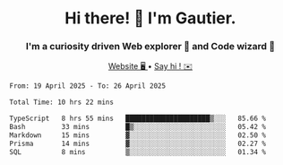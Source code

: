 <h1 align="center">Hi there! 👋 I'm Gautier.</h1>
<h3 align="center">I'm a curiosity driven Web explorer 🚀 and Code wizard 🧙</h3>

<p align="center">
  <a href="https://xisabla.github.io/">Website 🖥️ </a> •
  <a href="mailto:xisabla.dev@gmail.com">Say hi ! ✉️</a>
</p>

<!--START_SECTION:waka-->

```txt
From: 19 April 2025 - To: 26 April 2025

Total Time: 10 hrs 22 mins

TypeScript   8 hrs 55 mins   █████████████████████▒░░░   85.66 %
Bash         33 mins         █▒░░░░░░░░░░░░░░░░░░░░░░░   05.42 %
Markdown     15 mins         ▓░░░░░░░░░░░░░░░░░░░░░░░░   02.50 %
Prisma       14 mins         ▓░░░░░░░░░░░░░░░░░░░░░░░░   02.27 %
SQL          8 mins          ▒░░░░░░░░░░░░░░░░░░░░░░░░   01.34 %
```

<!--END_SECTION:waka-->
